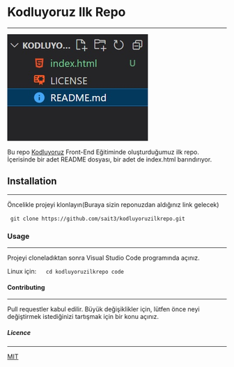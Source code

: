 # Kodluyoruz Ilk Repo
***
![Proje Resmi](Ads%C4%B1z.jpg)

Bu repo [Kodluyoruz](https://www.kodluyoruz.org/) Front-End Eğitiminde oluşturduğumuz ilk repo. İçerisinde bir adet README dosyası, bir adet de index.html barındırıyor.
## Installation
***
Öncelikle projeyi klonlayın(Buraya sizin reponuzdan aldığınız link gelecek)

` git clone https://github.com/sait3/kodluyoruzilkrepo.git` 

### Usage
***
Projeyi cloneladıktan sonra Visual Studio Code programında açınız. 

Linux için:
` ` ` 
cd kodluyoruzilkrepo
code
` ` ` 

#### Contributing
***
Pull requestler kabul edilir. Büyük değişiklikler için, lütfen önce neyi değiştirmek istediğinizi tartışmak için bir konu açınız.   

##### Licence
***
[MIT](https://choosealicense.com/licenses/mit/)